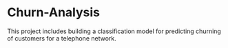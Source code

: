 # Churn-Analysis
This project includes building a classification model for predicting churning of customers for a telephone network. 
